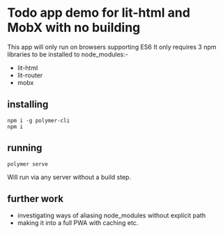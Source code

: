# Todo app demo for lit-html and MobX with no building

This app will only run on browsers supporting ES6
It only requires 3 npm libraries to be installed to node_modules:-

- lit-html
- lit-router
- mobx

## installing

```
npm i -g polymer-cli
npm i
```

## running

```
polymer serve
```

Will run via any server without a build step.

## further work

- investigating ways of aliasing node_modules without explicit path
- making it into a full PWA with caching etc.

